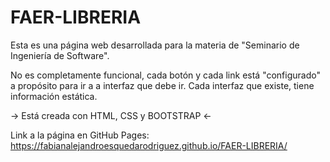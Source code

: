 # FAER-LIBRERIA
Esta es una página web desarrollada para la materia de "Seminario de Ingeniería de Software". 

No es completamente funcional, cada botón y cada link está "configurado" a propósito para ir a a interfaz que debe ir.
Cada interfaz que existe, tiene información estática.

-> Está creada con HTML, CSS y BOOTSTRAP <-

Link a la página en GitHub Pages:
https://fabianalejandroesquedarodriguez.github.io/FAER-LIBRERIA/
